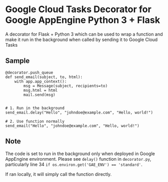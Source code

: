 # Google Cloud Tasks Decorator for Google AppEngine Python 3 + Flask
A decorator for Flask + Python 3 which can be used to wrap a function and make it run in the background when called by sending it to Google Cloud Tasks

## Sample
```python3
@decorator.push_queue
def send_email(subject, to, html):
    with app.app_context():
        msg = Message(subject, recipients=to)
        msg.html = html
        mail.send(msg)


# 1. Run in the background
send_email.delay("Hello", "johndoe@example.com", "Hello, world!")

# 2. Use function normally
send_email("Hello", "johndoe@example.com", "Hello, world!")
```

## Note
The code is set to run in the background only when deployed in Google AppEngine environment. Please see `delay()` function in `decorator.py`, particularly line 34 `if os.environ.get('GAE_ENV') == 'standard'`.

If ran locally, it will simply call the function directly.
